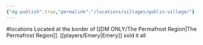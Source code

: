 ```yaml
---
{"dg-publish":true,"permalink":"/locations/villages/goblin-village/"}
---
```


#locations 
Located at the border of [[DM ONLY/The Permafrost Region\|The Permafrost Region]]. [[players/Emery\|Emery]] sold it all